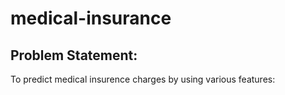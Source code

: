 # medical-insurance

## Problem Statement: 
To predict medical insurence charges by using various features:
